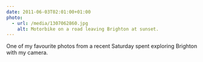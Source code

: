 ```yaml
---
date: 2011-06-03T02:01:00+01:00
photo:
  - url: /media/1307062860.jpg
    alt: Motorbike on a road leaving Brighton at sunset.
---
```

One of my favourite photos from a recent Saturday spent exploring Brighton with my camera.
